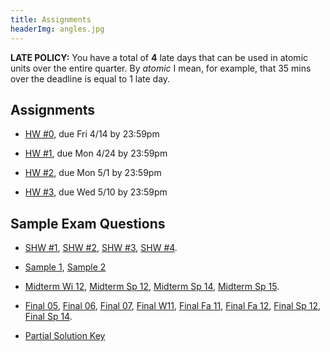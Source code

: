```yaml
---
title: Assignments
headerImg: angles.jpg
---
```


**LATE POLICY:** You have a total of **4** late days
that can be used in atomic units over the entire
quarter. By *atomic* I mean, for example, that 35
mins over the deadline is equal to 1 late day.

## Assignments

- [HW #0](https://github.com/ucsd-cse130/00-lambda/), due Fri 4/14 by 23:59pm

- [HW #1](assignments/01-ocaml.html),  due Mon 4/24 by 23:59pm

- [HW #2](assignments/02-random.html), due Mon 5/1 by 23:59pm

- [HW #3](assignments/03-fold.html), due Wed 5/10  by 23:59pm

<!--
- [HW #4](homeworks/hw4.html), due Fri 5/13 by 23:59pm
- [HW #5](homeworks/hw5.html), due Fri 5/20 by 23:59pm
- [HW #6](homeworks/hw6.html), due Fri 6/3  by 23:59pm
-->


## Sample Exam Questions

- [SHW #1](static/raw/shw1.html),
  [SHW #2](static/raw/shw2.html),
  [SHW #3](static/raw/shw3.html),
  [SHW #4](static/raw/shw4.html).

- [Sample 1](static/raw/sample-questions1-scala.txt),
  [Sample 2](static/raw/sample-questions2.html)

- [Midterm Wi 12](static/raw/midterm-wi12.pdf),
  [Midterm Sp 12](static/raw/midterm-sp12.pdf),
  [Midterm Sp 14](static/raw/midterm-sp14.pdf),
  [Midterm Sp 15](static/raw/midterm-sp15.pdf).

- [Final 05](static/raw/sample-final05.pdf),
  [Final 06](static/raw/sample-final06.pdf),
  [Final 07](static/raw/sample-final07.pdf),
  [Final W11](static/raw/final-wi11.pdf),
  [Final Fa 11](static/raw/final-fa11.pdf),
  [Final Fa 12](static/raw/final-fa12.pdf),
  [Final Sp 12](static/raw/final-sp12.pdf),
  [Final Sp 14](static/raw/final-sp14.pdf).

- [Partial Solution Key](lectures/partial-solutions.html)
